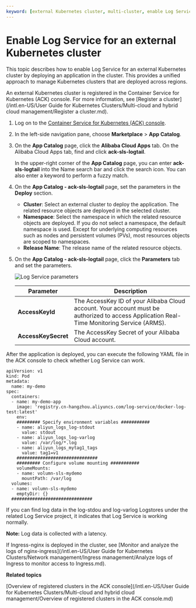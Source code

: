 ```yaml
---
keyword: [external Kubernetes cluster, multi-cluster, enable Log Service for Kubernetes clusters]
---
```


# Enable Log Service for an external Kubernetes cluster

This topic describes how to enable Log Service for an external Kubernetes cluster by deploying an application in the cluster. This provides a unified approach to manage Kubernetes clusters that are deployed across regions.

An external Kubernetes cluster is registered in the Container Service for Kubernetes \(ACK\) console. For more information, see [Register a cluster](/intl.en-US/User Guide for Kubernetes Clusters/Multi-cloud and hybrid cloud management/Register a cluster.md).

1.  Log on to the [Container Service for Kubernetes \(ACK\) console](https://cs.console.aliyun.com).

2.  In the left-side navigation pane, choose **Marketplace** \> **App Catalog**.

3.  On the **App Catalog** page, click the **Alibaba Cloud Apps** tab. On the Alibaba Cloud Apps tab, find and click **ack-sls-logtail**.

    In the upper-right corner of the **App Catalog** page, you can enter **ack-sls-logtail** into the Name search bar and click the search icon. You can also enter a keyword to perform a fuzzy match.

4.  On the **App Catalog - ack-sls-logtail** page, set the parameters in the **Deploy** section.

    -   **Cluster**: Select an external cluster to deploy the application. The related resource objects are deployed in the selected cluster.
    -   **Namespace**: Select the namespace in which the related resource objects are deployed. If you do not select a namespace, the default namespace is used. Except for underlying computing resources such as nodes and persistent volumes \(PVs\), most resources objects are scoped to namespaces.
    -   **Release Name**: The release name of the related resource objects.
5.  On the **App Catalog - ack-sls-logtail** page, click the **Parameters** tab and set the parameters.

    ![Log Service parameters](https://static-aliyun-doc.oss-cn-hangzhou.aliyuncs.com/assets/img/en-US/3465359951/p76771.png)

    |Parameter|Description|
    |---------|-----------|
    |**AccessKeyId**|The AccessKey ID of your Alibaba Cloud account. Your account must be authorized to access Application Real-Time Monitoring Service \(ARMS\).|
    |**AccessKeySecret**|The AccessKey Secret of your Alibaba Cloud account.|


After the application is deployed, you can execute the following YAML file in the ACK console to check whether Log Service can work.

```
apiVersion: v1
kind: Pod
metadata:
  name: my-demo
spec:
  containers:
  - name: my-demo-app
    image: 'registry.cn-hangzhou.aliyuncs.com/log-service/docker-log-test:latest'
    env:
    ######### Specify environment variables ###########
    - name: aliyun_logs_log-stdout
      value: stdout
    - name: aliyun_logs_log-varlog
      value: /var/log/*.log
    - name: aliyun_logs_mytag1_tags
      value: tag1=v1
    ###############################
    ######### Configure volume mounting ###########
    volumeMounts:
    - name: volumn-sls-mydemo
      mountPath: /var/log
  volumes:
  - name: volumn-sls-mydemo
    emptyDir: {}
  ###############################
```

If you can find log data in the log-stdou and log-varlog Logstores under the related Log Service project, it indicates that Log Service is working normally.

**Note:** Log data is collected with a latency.

If Ingress-nginx is deployed in the cluster, see [Monitor and analyze the logs of nginx-ingress](/intl.en-US/User Guide for Kubernetes Clusters/Network management/Ingress management/Analyze logs of Ingress to monitor access to Ingress.md).

**Related topics**  


[Overview of registered clusters in the ACK console](/intl.en-US/User Guide for Kubernetes Clusters/Multi-cloud and hybrid cloud management/Overview of registered clusters in the ACK console.md)

